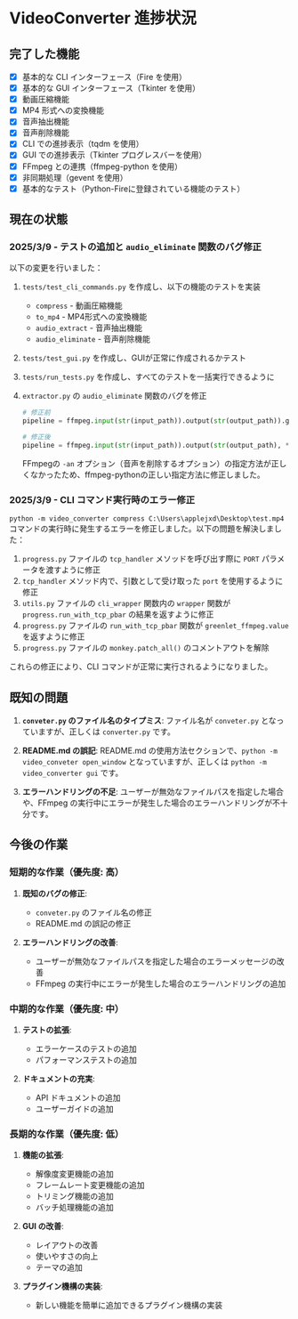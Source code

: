 # VideoConverter 進捗状況

## 完了した機能

- [x] 基本的な CLI インターフェース（Fire を使用）
- [x] 基本的な GUI インターフェース（Tkinter を使用）
- [x] 動画圧縮機能
- [x] MP4 形式への変換機能
- [x] 音声抽出機能
- [x] 音声削除機能
- [x] CLI での進捗表示（tqdm を使用）
- [x] GUI での進捗表示（Tkinter プログレスバーを使用）
- [x] FFmpeg との連携（ffmpeg-python を使用）
- [x] 非同期処理（gevent を使用）
- [x] 基本的なテスト（Python-Fireに登録されている機能のテスト）

## 現在の状態

### 2025/3/9 - テストの追加と `audio_eliminate` 関数のバグ修正

以下の変更を行いました：

1. `tests/test_cli_commands.py` を作成し、以下の機能のテストを実装
   - `compress` - 動画圧縮機能
   - `to_mp4` - MP4形式への変換機能
   - `audio_extract` - 音声抽出機能
   - `audio_eliminate` - 音声削除機能

2. `tests/test_gui.py` を作成し、GUIが正常に作成されるかテスト

3. `tests/run_tests.py` を作成し、すべてのテストを一括実行できるように

4. `extractor.py` の `audio_eliminate` 関数のバグを修正
   ```python
   # 修正前
   pipeline = ffmpeg.input(str(input_path)).output(str(output_path)).global_args("-an")
   
   # 修正後
   pipeline = ffmpeg.input(str(input_path)).output(str(output_path), **{'an': None})
   ```
   
   FFmpegの `-an` オプション（音声を削除するオプション）の指定方法が正しくなかったため、ffmpeg-pythonの正しい指定方法に修正しました。

### 2025/3/9 - CLI コマンド実行時のエラー修正

`python -m video_converter compress C:\Users\applejxd\Desktop\test.mp4` コマンドの実行時に発生するエラーを修正しました。以下の問題を解決しました：

1. `progress.py` ファイルの `tcp_handler` メソッドを呼び出す際に `PORT` パラメータを渡すように修正
2. `tcp_handler` メソッド内で、引数として受け取った `port` を使用するように修正
3. `utils.py` ファイルの `cli_wrapper` 関数内の `wrapper` 関数が `progress.run_with_tcp_pbar` の結果を返すように修正
4. `progress.py` ファイルの `run_with_tcp_pbar` 関数が `greenlet_ffmpeg.value` を返すように修正
5. `progress.py` ファイルの `monkey.patch_all()` のコメントアウトを解除

これらの修正により、CLI コマンドが正常に実行されるようになりました。

## 既知の問題

1. **`conveter.py` のファイル名のタイプミス**: ファイル名が `conveter.py` となっていますが、正しくは `converter.py` です。

2. **README.md の誤記**: README.md の使用方法セクションで、`python -m video_conveter open_window` となっていますが、正しくは `python -m video_converter gui` です。

3. **エラーハンドリングの不足**: ユーザーが無効なファイルパスを指定した場合や、FFmpeg の実行中にエラーが発生した場合のエラーハンドリングが不十分です。

## 今後の作業

### 短期的な作業（優先度: 高）

1. **既知のバグの修正**:
   - `conveter.py` のファイル名の修正
   - README.md の誤記の修正

2. **エラーハンドリングの改善**:
   - ユーザーが無効なファイルパスを指定した場合のエラーメッセージの改善
   - FFmpeg の実行中にエラーが発生した場合のエラーハンドリングの追加

### 中期的な作業（優先度: 中）

1. **テストの拡張**:
   - エラーケースのテストの追加
   - パフォーマンステストの追加

2. **ドキュメントの充実**:
   - API ドキュメントの追加
   - ユーザーガイドの追加

### 長期的な作業（優先度: 低）

1. **機能の拡張**:
   - 解像度変更機能の追加
   - フレームレート変更機能の追加
   - トリミング機能の追加
   - バッチ処理機能の追加

2. **GUI の改善**:
   - レイアウトの改善
   - 使いやすさの向上
   - テーマの追加

3. **プラグイン機構の実装**:
   - 新しい機能を簡単に追加できるプラグイン機構の実装
